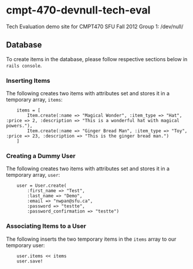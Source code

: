 cmpt-470-devnull-tech-eval
==========================

Tech Evaluation demo site for CMPT470 SFU Fall 2012 Group 1: /dev/null/

Database
---------------------------

To create items in the database, please follow respective sections below in `rails console`.

### Inserting Items

The following creates two items with attributes set and stores it in a temporary array, `items`:
```shell
	items = [
	    Item.create(:name => "Magical Wonder", :item_type => "Hat", :price => 2, :description => "This is a wonderful hat with magical powers."), 
	    Item.create(:name => "Ginger Bread Man", :item_type => "Toy", :price => 23, :description => "This is the ginger bread man.")
	]
```

### Creating a Dummy User
The following creates two items with attributes set and stores it in a temporary array, `user`:
```shell
	user = User.create(
		:first_name => "Test",
		:last_name => "Demo",
		:email => "nwpan@sfu.ca",
		:password => "testte",
		:password_confirmation => "testte")
```

### Associating Items to a User
The following inserts the two temporary items in the `items` array to our temporary user:
```shell
	user.items << items
	user.save!
```

